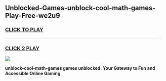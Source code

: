 
## Unblocked-Games-unblock-cool-math-games-Play-Free-we2u9
<h3>
<a href="https://premium76.site?title=unblock-cool-math-games&ref=21A">CLICK TO PLAY</a></h3>
<hr>

<h3>
<a href="https://premium76.site?title=unblock-cool-math-games&ref=21A">CLICK 2 PLAY</a>
  
</h3>

<a href="https://premium76.site?title=unblock-cool-math-games&ref=21A"><img src="https://clearcache.store/games.png"></a>


**unblock-cool-math-games games unblocked: Your Gateway to Fun and Accessible Online Gaming**
